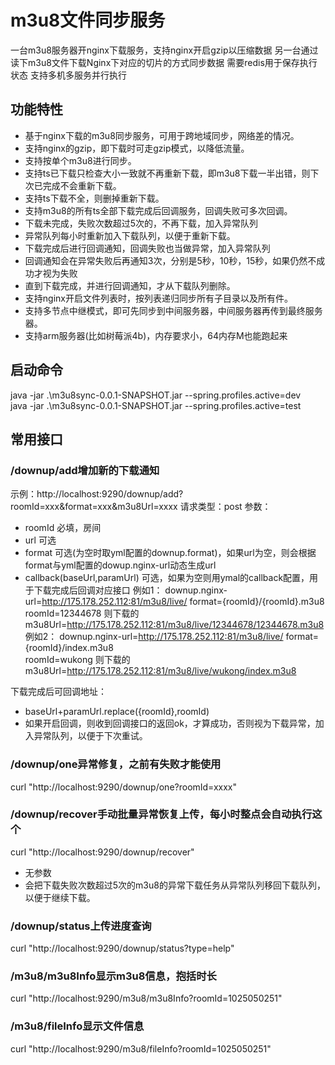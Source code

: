# m3u8文件同步服务
一台m3u8服务器开nginx下载服务，支持nginx开启gzip以压缩数据
另一台通过读下m3u8文件下载Nginx下对应的切片的方式同步数据
需要redis用于保存执行状态
支持多机多服务并行执行

## 功能特性
* 基于nginx下载的m3u8同步服务，可用于跨地域同步，网络差的情况。
* 支持nginx的gzip，即下载时可走gzip模式，以降低流量。
* 支持按单个m3u8进行同步。
* 支持ts已下载只检查大小一致就不再重新下载，即m3u8下载一半出错，则下次已完成不会重新下载。
* 支持ts下载不全，则删掉重新下载。
* 支持m3u8的所有ts全部下载完成后回调服务，回调失败可多次回调。
* 下载未完成，失败次数超过5次的，不再下载，加入异常队列
* 异常队列每小时重新加入下载队列，以便于重新下载。
* 下载完成后进行回调通知，回调失败也当做异常，加入异常队列
* 回调通知会在异常失败后再通知3次，分别是5秒，10秒，15秒，如果仍然不成功才视为失败
* 直到下载完成，并进行回调通知，才从下载队列删除。
* 支持nginx开启文件列表时，按列表递归同步所有子目录以及所有件。
* 支持多节点中继模式，即可先同步到中间服务器，中间服务器再传到最终服务器。
* 支持arm服务器(比如树莓派4b)，内存要求小，64内存M也能跑起来

## 启动命令
java -jar .\m3u8sync-0.0.1-SNAPSHOT.jar --spring.profiles.active=dev  
java -jar .\m3u8sync-0.0.1-SNAPSHOT.jar --spring.profiles.active=test

## 常用接口
### /downup/add增加新的下载通知
示例：http://localhost:9290/downup/add?roomId=xxx&format=xxx&m3u8Url=xxxx
请求类型：post
参数：
- roomId 必填，房间
- url 可选
- format 可选(为空时取yml配置的downup.format)，如果url为空，则会根据format与yml配置的dowup.nginx-url动态生成url
- callback(baseUrl,paramUrl) 可选，如果为空则用ymal的callback配置，用于下载完成后回调对应接口
  例如1：
  downup.nginx-url=http://175.178.252.112:81/m3u8/live/
  format={roomId}/{roomId}.m3u8  
  roomId=12344678
  则下载的m3u8Url=http://175.178.252.112:81/m3u8/live/12344678/12344678.m3u8
  例如2：
  downup.nginx-url=http://175.178.252.112:81/m3u8/live/
  format={roomId}/index.m3u8  
  roomId=wukong
  则下载的m3u8Url=http://175.178.252.112:81/m3u8/live/wukong/index.m3u8

下载完成后可回调地址：
- baseUrl+paramUrl.replace({roomId},roomId)
- 如果开启回调，则收到回调接口的返回ok，才算成功，否则视为下载异常，加入异常队列，以便于下次重试。


### /downup/one异常修复，之前有失败才能使用
curl "http://localhost:9290/downup/one?roomId=xxxx"
### /downup/recover手动批量异常恢复上传，每小时整点会自动执行这个
curl "http://localhost:9290/downup/recover"
- 无参数
- 会把下载失败次数超过5次的m3u8的异常下载任务从异常队列移回下载队列，以便于继续下载。
### /downup/status上传进度查询
curl "http://localhost:9290/downup/status?type=help"
### /m3u8/m3u8Info显示m3u8信息，抱括时长
curl "http://localhost:9290/m3u8/m3u8Info?roomId=1025050251"
### /m3u8/fileInfo显示文件信息
curl "http://localhost:9290/m3u8/fileInfo?roomId=1025050251"